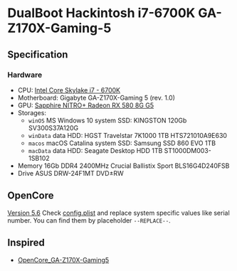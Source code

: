 # DualBoot Hackintosh i7-6700K GA-Z170X-Gaming-5
## Specification 
### Hardware
* CPU: [Intel Core Skylake i7 - 6700K](https://ark.intel.com/content/www/us/en/ark/products/88195/intel-core-i7-6700k-processor-8m-cache-up-to-4-20-ghz.html)
* Motherboard: Gigabyte GA-Z170X-Gaming 5 (rev. 1.0)
* GPU: [Sapphire NITRO+ Radeon RX 580 8G G5](https://www.sapphiretech.com/en-us/consumer/nitro-rx-580-8g-g5)
* Storages:
  * `winOS` MS Windows 10 system SSD: KINGSTON 120Gb SV300S37A120G
  * `winData` data HDD: HGST Travelstar 7K1000 1TB HTS721010A9E630
  * `macos` macOS Catalina system SSD: Samsung SSD 860 EVO 1TB
  * `macData` data HDD: Seagate Desktop HDD 1TB ST1000DM003-1SB102
* Memory 16Gb DDR4 2400MHz Crucial Ballistix Sport BLS16G4D240FSB
* Drive ASUS DRW-24F1MT DVD±RW

## OpenCore
[Version 5.6](https://github.com/acidanthera/OpenCorePkg/releases/tag/0.5.6)
Check [config.plist](OC/config.plist) and replace system specific values like serial number. You can find them by placeholder `--REPLACE--`.

## Inspired
* [OpenCore_GA-Z170X-Gaming5](https://github.com/barijaona/OpenCore_GA-Z170X-Gaming5)
